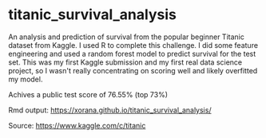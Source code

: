 # titanic_survival_analysis

An analysis and prediction of survival from the popular beginner Titanic dataset from Kaggle. I used R to complete this challenge. I did some feature engineering and used a random forest model to predict survival for the test set. This was my first Kaggle submission and my first real data science project, so I wasn't really concentrating on scoring well and likely overfitted my model.

Achives a public test score of 76.55% (top 73%)

Rmd output: https://xorana.github.io/titanic_survival_analysis/

Source: https://www.kaggle.com/c/titanic
